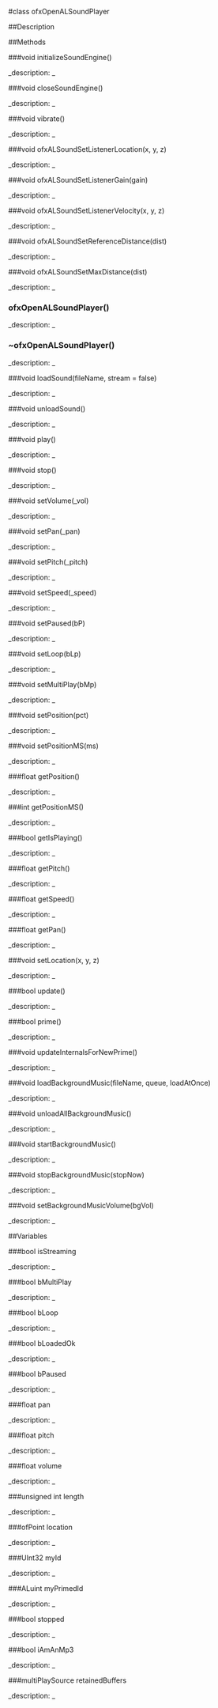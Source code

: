 #class ofxOpenALSoundPlayer


##Description





##Methods



###void initializeSoundEngine()

<!--

_syntax: initializeSoundEngine()_

_name: initializeSoundEngine_

_returns: void_

_returns_description: _

_parameters: _

_access: public_

_version_started: 007_

_version_deprecated: _

_summary: _

_constant: False_

_static: yes_

_visible: True_

_advanced: False_



-->

_description: _







###void closeSoundEngine()

<!--

_syntax: closeSoundEngine()_

_name: closeSoundEngine_

_returns: void_

_returns_description: _

_parameters: _

_access: public_

_version_started: 007_

_version_deprecated: _

_summary: _

_constant: False_

_static: yes_

_visible: True_

_advanced: False_



-->

_description: _







###void vibrate()

<!--

_syntax: vibrate()_

_name: vibrate_

_returns: void_

_returns_description: _

_parameters: _

_access: public_

_version_started: 007_

_version_deprecated: _

_summary: _

_constant: False_

_static: yes_

_visible: True_

_advanced: False_



-->

_description: _







###void ofxALSoundSetListenerLocation(x, y, z)

<!--

_syntax: ofxALSoundSetListenerLocation(x, y, z)_

_name: ofxALSoundSetListenerLocation_

_returns: void_

_returns_description: _

_parameters: float x, float y, float z_

_access: public_

_version_started: 007_

_version_deprecated: _

_summary: _

_constant: False_

_static: yes_

_visible: True_

_advanced: False_



-->

_description: _







###void ofxALSoundSetListenerGain(gain)

<!--

_syntax: ofxALSoundSetListenerGain(gain)_

_name: ofxALSoundSetListenerGain_

_returns: void_

_returns_description: _

_parameters: float gain_

_access: public_

_version_started: 007_

_version_deprecated: _

_summary: _

_constant: False_

_static: yes_

_visible: True_

_advanced: False_



-->

_description: _







###void ofxALSoundSetListenerVelocity(x, y, z)

<!--

_syntax: ofxALSoundSetListenerVelocity(x, y, z)_

_name: ofxALSoundSetListenerVelocity_

_returns: void_

_returns_description: _

_parameters: float x, float y, float z_

_access: public_

_version_started: 007_

_version_deprecated: _

_summary: _

_constant: False_

_static: yes_

_visible: True_

_advanced: False_



-->

_description: _







###void ofxALSoundSetReferenceDistance(dist)

<!--

_syntax: ofxALSoundSetReferenceDistance(dist)_

_name: ofxALSoundSetReferenceDistance_

_returns: void_

_returns_description: _

_parameters: float dist_

_access: public_

_version_started: 007_

_version_deprecated: _

_summary: _

_constant: False_

_static: yes_

_visible: True_

_advanced: False_



-->

_description: _







###void ofxALSoundSetMaxDistance(dist)

<!--

_syntax: ofxALSoundSetMaxDistance(dist)_

_name: ofxALSoundSetMaxDistance_

_returns: void_

_returns_description: _

_parameters: float dist_

_access: public_

_version_started: 007_

_version_deprecated: _

_summary: _

_constant: False_

_static: yes_

_visible: True_

_advanced: False_



-->

_description: _







### ofxOpenALSoundPlayer()

<!--

_syntax: ofxOpenALSoundPlayer()_

_name: ofxOpenALSoundPlayer_

_returns: _

_returns_description: _

_parameters: _

_access: public_

_version_started: 007_

_version_deprecated: _

_summary: _

_constant: False_

_static: no_

_visible: True_

_advanced: False_



-->

_description: _







### ~ofxOpenALSoundPlayer()

<!--

_syntax: ~ofxOpenALSoundPlayer()_

_name: ~ofxOpenALSoundPlayer_

_returns: _

_returns_description: _

_parameters: _

_access: public_

_version_started: 007_

_version_deprecated: _

_summary: _

_constant: False_

_static: no_

_visible: True_

_advanced: False_



-->

_description: _







###void loadSound(fileName, stream = false)

<!--

_syntax: loadSound(fileName, stream = false)_

_name: loadSound_

_returns: void_

_returns_description: _

_parameters: string fileName, bool stream=false_

_access: public_

_version_started: 007_

_version_deprecated: _

_summary: _

_constant: False_

_static: no_

_visible: True_

_advanced: False_



-->

_description: _







###void unloadSound()

<!--

_syntax: unloadSound()_

_name: unloadSound_

_returns: void_

_returns_description: _

_parameters: _

_access: public_

_version_started: 007_

_version_deprecated: _

_summary: _

_constant: False_

_static: no_

_visible: True_

_advanced: False_



-->

_description: _







###void play()

<!--

_syntax: play()_

_name: play_

_returns: void_

_returns_description: _

_parameters: _

_access: public_

_version_started: 007_

_version_deprecated: _

_summary: _

_constant: False_

_static: no_

_visible: True_

_advanced: False_



-->

_description: _







###void stop()

<!--

_syntax: stop()_

_name: stop_

_returns: void_

_returns_description: _

_parameters: _

_access: public_

_version_started: 007_

_version_deprecated: _

_summary: _

_constant: False_

_static: no_

_visible: True_

_advanced: False_



-->

_description: _







###void setVolume(_vol)

<!--

_syntax: setVolume(_vol)_

_name: setVolume_

_returns: void_

_returns_description: _

_parameters: float _vol_

_access: public_

_version_started: 007_

_version_deprecated: _

_summary: _

_constant: False_

_static: no_

_visible: True_

_advanced: False_



-->

_description: _







###void setPan(_pan)

<!--

_syntax: setPan(_pan)_

_name: setPan_

_returns: void_

_returns_description: _

_parameters: float _pan_

_access: public_

_version_started: 007_

_version_deprecated: _

_summary: _

_constant: False_

_static: no_

_visible: True_

_advanced: False_



-->

_description: _







###void setPitch(_pitch)

<!--

_syntax: setPitch(_pitch)_

_name: setPitch_

_returns: void_

_returns_description: _

_parameters: float _pitch_

_access: public_

_version_started: 007_

_version_deprecated: _

_summary: _

_constant: False_

_static: no_

_visible: True_

_advanced: False_



-->

_description: _







###void setSpeed(_speed)

<!--

_syntax: setSpeed(_speed)_

_name: setSpeed_

_returns: void_

_returns_description: _

_parameters: float _speed_

_access: public_

_version_started: 007_

_version_deprecated: _

_summary: _

_constant: False_

_static: no_

_visible: True_

_advanced: False_



-->

_description: _







###void setPaused(bP)

<!--

_syntax: setPaused(bP)_

_name: setPaused_

_returns: void_

_returns_description: _

_parameters: bool bP_

_access: public_

_version_started: 007_

_version_deprecated: _

_summary: _

_constant: False_

_static: no_

_visible: True_

_advanced: False_



-->

_description: _







###void setLoop(bLp)

<!--

_syntax: setLoop(bLp)_

_name: setLoop_

_returns: void_

_returns_description: _

_parameters: bool bLp_

_access: public_

_version_started: 007_

_version_deprecated: _

_summary: _

_constant: False_

_static: no_

_visible: True_

_advanced: False_



-->

_description: _







###void setMultiPlay(bMp)

<!--

_syntax: setMultiPlay(bMp)_

_name: setMultiPlay_

_returns: void_

_returns_description: _

_parameters: bool bMp_

_access: public_

_version_started: 007_

_version_deprecated: _

_summary: _

_constant: False_

_static: no_

_visible: True_

_advanced: False_



-->

_description: _







###void setPosition(pct)

<!--

_syntax: setPosition(pct)_

_name: setPosition_

_returns: void_

_returns_description: _

_parameters: float pct_

_access: public_

_version_started: 007_

_version_deprecated: _

_summary: _

_constant: False_

_static: no_

_visible: True_

_advanced: False_



-->

_description: _







###void setPositionMS(ms)

<!--

_syntax: setPositionMS(ms)_

_name: setPositionMS_

_returns: void_

_returns_description: _

_parameters: int ms_

_access: public_

_version_started: 007_

_version_deprecated: _

_summary: _

_constant: False_

_static: no_

_visible: True_

_advanced: False_



-->

_description: _







###float getPosition()

<!--

_syntax: getPosition()_

_name: getPosition_

_returns: float_

_returns_description: _

_parameters: _

_access: public_

_version_started: 007_

_version_deprecated: _

_summary: _

_constant: False_

_static: no_

_visible: True_

_advanced: False_



-->

_description: _







###int getPositionMS()

<!--

_syntax: getPositionMS()_

_name: getPositionMS_

_returns: int_

_returns_description: _

_parameters: _

_access: public_

_version_started: 007_

_version_deprecated: _

_summary: _

_constant: False_

_static: no_

_visible: True_

_advanced: False_



-->

_description: _







###bool getIsPlaying()

<!--

_syntax: getIsPlaying()_

_name: getIsPlaying_

_returns: bool_

_returns_description: _

_parameters: _

_access: public_

_version_started: 007_

_version_deprecated: _

_summary: _

_constant: False_

_static: no_

_visible: True_

_advanced: False_



-->

_description: _







###float getPitch()

<!--

_syntax: getPitch()_

_name: getPitch_

_returns: float_

_returns_description: _

_parameters: _

_access: public_

_version_started: 007_

_version_deprecated: _

_summary: _

_constant: False_

_static: no_

_visible: True_

_advanced: False_



-->

_description: _







###float getSpeed()

<!--

_syntax: getSpeed()_

_name: getSpeed_

_returns: float_

_returns_description: _

_parameters: _

_access: public_

_version_started: 007_

_version_deprecated: _

_summary: _

_constant: False_

_static: no_

_visible: True_

_advanced: False_



-->

_description: _







###float getPan()

<!--

_syntax: getPan()_

_name: getPan_

_returns: float_

_returns_description: _

_parameters: _

_access: public_

_version_started: 007_

_version_deprecated: _

_summary: _

_constant: False_

_static: no_

_visible: True_

_advanced: False_



-->

_description: _







###void setLocation(x, y, z)

<!--

_syntax: setLocation(x, y, z)_

_name: setLocation_

_returns: void_

_returns_description: _

_parameters: float x, float y, float z_

_access: public_

_version_started: 007_

_version_deprecated: _

_summary: _

_constant: False_

_static: no_

_visible: True_

_advanced: False_



-->

_description: _







###bool update()

<!--

_syntax: update()_

_name: update_

_returns: bool_

_returns_description: _

_parameters: _

_access: public_

_version_started: 007_

_version_deprecated: _

_summary: _

_constant: False_

_static: no_

_visible: True_

_advanced: False_



-->

_description: _







###bool prime()

<!--

_syntax: prime()_

_name: prime_

_returns: bool_

_returns_description: _

_parameters: _

_access: protected_

_version_started: 007_

_version_deprecated: _

_summary: _

_constant: False_

_static: no_

_visible: True_

_advanced: False_



-->

_description: _







###void updateInternalsForNewPrime()

<!--

_syntax: updateInternalsForNewPrime()_

_name: updateInternalsForNewPrime_

_returns: void_

_returns_description: _

_parameters: _

_access: protected_

_version_started: 007_

_version_deprecated: _

_summary: _

_constant: False_

_static: no_

_visible: True_

_advanced: False_



-->

_description: _







###void loadBackgroundMusic(fileName, queue, loadAtOnce)

<!--

_syntax: loadBackgroundMusic(fileName, queue, loadAtOnce)_

_name: loadBackgroundMusic_

_returns: void_

_returns_description: _

_parameters: string fileName, bool queue, bool loadAtOnce_

_access: protected_

_version_started: 007_

_version_deprecated: _

_summary: _

_constant: False_

_static: no_

_visible: True_

_advanced: False_



-->

_description: _







###void unloadAllBackgroundMusic()

<!--

_syntax: unloadAllBackgroundMusic()_

_name: unloadAllBackgroundMusic_

_returns: void_

_returns_description: _

_parameters: _

_access: protected_

_version_started: 007_

_version_deprecated: _

_summary: _

_constant: False_

_static: no_

_visible: True_

_advanced: False_



-->

_description: _







###void startBackgroundMusic()

<!--

_syntax: startBackgroundMusic()_

_name: startBackgroundMusic_

_returns: void_

_returns_description: _

_parameters: _

_access: protected_

_version_started: 007_

_version_deprecated: _

_summary: _

_constant: False_

_static: no_

_visible: True_

_advanced: False_



-->

_description: _







###void stopBackgroundMusic(stopNow)

<!--

_syntax: stopBackgroundMusic(stopNow)_

_name: stopBackgroundMusic_

_returns: void_

_returns_description: _

_parameters: bool stopNow_

_access: protected_

_version_started: 007_

_version_deprecated: _

_summary: _

_constant: False_

_static: no_

_visible: True_

_advanced: False_



-->

_description: _







###void setBackgroundMusicVolume(bgVol)

<!--

_syntax: setBackgroundMusicVolume(bgVol)_

_name: setBackgroundMusicVolume_

_returns: void_

_returns_description: _

_parameters: float bgVol_

_access: protected_

_version_started: 007_

_version_deprecated: _

_summary: _

_constant: False_

_static: no_

_visible: True_

_advanced: False_



-->

_description: _







##Variables



###bool isStreaming

<!--

_name: isStreaming_

_type: bool_

_access: public_

_version_started: 007_

_version_deprecated: _

_summary: _

_visible: True_

_constant: True_

_advanced: False_



-->

_description: _







###bool bMultiPlay

<!--

_name: bMultiPlay_

_type: bool_

_access: public_

_version_started: 007_

_version_deprecated: _

_summary: _

_visible: True_

_constant: True_

_advanced: False_



-->

_description: _







###bool bLoop

<!--

_name: bLoop_

_type: bool_

_access: public_

_version_started: 007_

_version_deprecated: _

_summary: _

_visible: True_

_constant: True_

_advanced: False_



-->

_description: _







###bool bLoadedOk

<!--

_name: bLoadedOk_

_type: bool_

_access: public_

_version_started: 007_

_version_deprecated: _

_summary: _

_visible: True_

_constant: True_

_advanced: False_



-->

_description: _







###bool bPaused

<!--

_name: bPaused_

_type: bool_

_access: public_

_version_started: 007_

_version_deprecated: _

_summary: _

_visible: True_

_constant: True_

_advanced: False_



-->

_description: _







###float pan

<!--

_name: pan_

_type: float_

_access: public_

_version_started: 007_

_version_deprecated: _

_summary: _

_visible: True_

_constant: True_

_advanced: False_



-->

_description: _







###float pitch

<!--

_name: pitch_

_type: float_

_access: public_

_version_started: 007_

_version_deprecated: _

_summary: _

_visible: True_

_constant: True_

_advanced: False_



-->

_description: _







###float volume

<!--

_name: volume_

_type: float_

_access: public_

_version_started: 007_

_version_deprecated: _

_summary: _

_visible: True_

_constant: True_

_advanced: False_



-->

_description: _







###unsigned int length

<!--

_name: length_

_type: unsigned int_

_access: public_

_version_started: 007_

_version_deprecated: _

_summary: _

_visible: True_

_constant: True_

_advanced: False_



-->

_description: _







###ofPoint location

<!--

_name: location_

_type: ofPoint_

_access: public_

_version_started: 007_

_version_deprecated: _

_summary: _

_visible: True_

_constant: True_

_advanced: False_



-->

_description: _







###UInt32 myId

<!--

_name: myId_

_type: UInt32_

_access: protected_

_version_started: 007_

_version_deprecated: _

_summary: _

_visible: True_

_constant: True_

_advanced: False_



-->

_description: _







###ALuint myPrimedId

<!--

_name: myPrimedId_

_type: ALuint_

_access: protected_

_version_started: 007_

_version_deprecated: _

_summary: _

_visible: True_

_constant: True_

_advanced: False_



-->

_description: _







###bool stopped

<!--

_name: stopped_

_type: bool_

_access: protected_

_version_started: 007_

_version_deprecated: _

_summary: _

_visible: True_

_constant: True_

_advanced: False_



-->

_description: _







###bool iAmAnMp3

<!--

_name: iAmAnMp3_

_type: bool_

_access: protected_

_version_started: 007_

_version_deprecated: _

_summary: _

_visible: True_

_constant: True_

_advanced: False_



-->

_description: _







###multiPlaySource retainedBuffers

<!--

_name: retainedBuffers_

_type: multiPlaySource_

_access: protected_

_version_started: 007_

_version_deprecated: _

_summary: _

_visible: True_

_constant: True_

_advanced: False_



-->

_description: _







